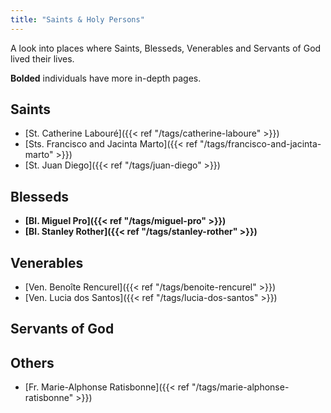 ```yaml
---
title: "Saints & Holy Persons"
---
```


A look into places where Saints, Blesseds, Venerables and Servants of God lived their lives.

__Bolded__ individuals have more in-depth pages.

## Saints

* [St. Catherine Labouré]({{< ref "/tags/catherine-laboure" >}})
* [Sts. Francisco and Jacinta Marto]({{< ref "/tags/francisco-and-jacinta-marto" >}})
* [St. Juan Diego]({{< ref "/tags/juan-diego" >}})

## Blesseds

* __[Bl. Miguel Pro]({{< ref "/tags/miguel-pro" >}})__
* __[Bl. Stanley Rother]({{< ref "/tags/stanley-rother" >}})__

## Venerables

* [Ven. Benoîte Rencurel]({{< ref "/tags/benoite-rencurel" >}})
* [Ven. Lucia dos Santos]({{< ref "/tags/lucia-dos-santos" >}})

## Servants of God

## Others

* [Fr. Marie-Alphonse Ratisbonne]({{< ref "/tags/marie-alphonse-ratisbonne" >}})